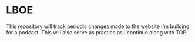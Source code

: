 # LBOE
This repository will track periodic changes made to the website I'm building for a podcast. This will also serve as practice as I continue along with TOP.
